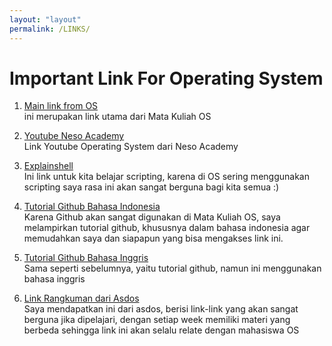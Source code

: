 ```yaml
---
layout: "layout"
permalink: /LINKS/
---
```


# Important Link For Operating System
1. [Main link from OS](https://os.vlsm.org/)<br>
ini merupakan link utama dari Mata Kuliah OS

2. [Youtube Neso Academy](https://www.youtube.com/playlist?list=PLBlnK6fEyqRiVhbXDGLXDk_OQAeuVcp2O)<br>
Link Youtube Operating System dari Neso Academy

3. [Explainshell](https://explainshell.com/)<br>
Ini link untuk kita belajar scripting, karena di OS sering menggunakan scripting saya rasa
ini akan sangat berguna bagi kita semua :)

4. [Tutorial Github Bahasa Indonesia](https://www.petanikode.com/tutorial/git/)<br>
Karena Github akan sangat digunakan di Mata Kuliah OS, saya melampirkan tutorial github, khususnya dalam bahasa indonesia agar memudahkan saya dan siapapun
yang bisa mengakses link ini.

5. [Tutorial Github Bahasa Inggris](https://product.hubspot.com/blog/git-and-github-tutorial-for-beginners)<br>
Sama seperti sebelumnya, yaitu tutorial github, namun ini menggunakan bahasa inggris

6. [Link Rangkuman dari Asdos](https://osp4diss.vlsm.org/osp-115.html)<br>
Saya mendapatkan ini dari asdos, berisi link-link yang akan sangat berguna jika dipelajari, dengan setiap week memiliki materi yang berbeda sehingga
link ini akan selalu relate dengan mahasiswa OS
